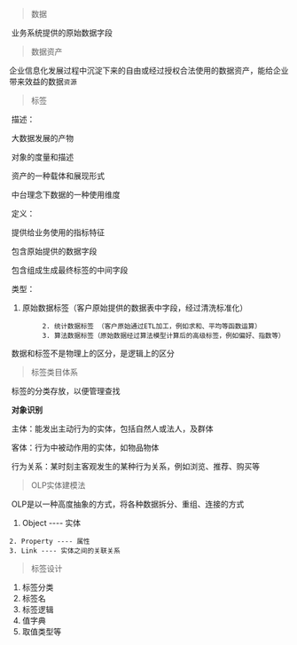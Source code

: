 > 数据

​	业务系统提供的原始数据字段

> 数据资产

​	企业信息化发展过程中沉淀下来的自由或经过授权合法使用的数据资产，能给企业带来效益的数据`资源`

> 标签

​	描述：

​			大数据发展的产物

​			对象的度量和描述

​			资产的一种载体和展现形式

​			中台理念下数据的一种使用维度

​	定义：

​			提供给业务使用的指标特征

​			包含原始提供的数据字段

​			包含组成生成最终标签的中间字段

​	类型：

1. 原始数据标签（客户原始提供的数据表中字段，经过清洗标准化）

   			2. 统计数据标签 （客户原始通过ETL加工，例如求和、平均等函数运算）
   			3. 算法数据标签（原始数据经过算法模型计算后的高级标签，例如偏好、指数等）

​	数据和标签不是物理上的区分，是逻辑上的区分

> 标签类目体系

​	标签的分类存放，以便管理查找

​	**对象识别**

​	主体：能发出主动行为的实体，包括自然人或法人，及群体

​	客体：行为中被动作用的实体，如物品物体

​	行为关系：某时刻主客观发生的某种行为关系，例如浏览、推荐、购买等

> OLP实体建模法

​	OLP是以一种高度抽象的方式，将各种数据拆分、重组、连接的方式

  1. Object ---- 实体

 	2. Property ---- 属性
 	3. Link ---- 实体之间的关联关系

> 标签设计

1. 标签分类
2. 标签名
3. 标签逻辑
4. 值字典
5. 取值类型等